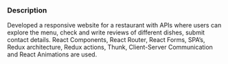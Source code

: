 <h3>Description</h3>

Developed a responsive website for a restaurant with APIs where users can explore the menu, check and write reviews of different dishes,
submit contact details. React Components, React Router, React Forms, SPA’s, Redux architecture, Redux actions, Thunk, Client-Server
Communication and React Animations are used.
